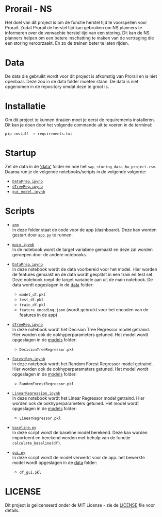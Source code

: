 # Prorail - NS
Het doel van dit project is om de functie herstel tijd te voorspellen voor Prorail. Zodat Prorail de herstel tijd kan gebruiken om NS planners te informeren over de verwachte herstel tijd van een storing. Dit kan de NS planners helpen om een betere inschatting te maken van de vertraging die een storing veroorzaakt. En zo de treinen beter te laten rijden.

# Data
De data die gebruikt wordt voor dit project is afkomstig van Prorail en is niet openbaar. Deze zou in de data folder moeten staan. De data is niet opgenomen in de repository omdat deze te groot is.

# Installatie
Om dit project te kunnen draaien moet je eerst de requirements installeren. Dit kan je doen door het volgende commando uit te voeren in de terminal:
```
pip install -r requirements.txt
```

# Startup
Zet de data in de ['data'](data) folder en noe het `sap_storing_data_hu_project.csv`. Daarna run je de volgende notebooks/scripts in de volgende volgorde:
- [`DataPrep.ipynb`](DataPrep.ipynb)
- [`dTreeReg.ipynb`](dTreeReg.ipynb)
- [`gui_model.ipynb`](gui_model.ipynb)

# Scripts
- [`app`](app)<br>
    In deze folder staat de code voor de app (dashboard). Deze kan worden gestart door `app.py` te runnen.

- [`main.ipynb`](main.ipynb)<br>
    In de notebook wordt de target variabele gemaakt en deze zal worden geroepen door de andere notebooks.

- [`DataPrep.ipynb`](DataPrep.ipynb)<br>
    In deze notebook wordt de data voorbereid voor het model. Hier worden de features gemaakt en de data wordt gesplitst in een train en test set. Deze notebook roept de target variabele aan uit de main notebook. De data wordt opgeslagen in de [data](data) folder:
    - `model_df.pkl`
    - `test_df.pkl`
    - `train_df.pkl`
    - `feature_encoding.json` (wordt gebruikt voor het encoden van de features in de app)

- [`dTreeReg.ipynb`](dTreeReg.ipynb)<br>
    In deze notebook wordt het Decision Tree Regressor model getraind. Hier worden ook de ookhyperparameters getuned. Het model wordt opgeslagen in de [models](models) folder:
    - `DecisionTreeRegressor.pkl`

- [`ForestReg.ipynb`](ForestReg.ipynb)<br>
    In deze notebook wordt het Random Forest Regressor model getraind. Hier worden ook de ookhyperparameters getuned. Het model wordt opgeslagen in de [models](models) folder:
    - `RandomForestRegressor.pkl`

- [`LinearRegression.ipynb`](LinearRegression.ipynb)<br>
    In deze notebook wordt het Linear Regressor model getraind. Hier worden ook de ookhyperparameters getuned. Het model wordt opgeslagen in de [models](models) folder:
    - `LinearRegressor.pkl`

- [`baseline.py`](baseline.py)<br>
    In deze script wordt de baseline model berekend. Deze kan worden importeerd en berekend worden met behulp van de functie `calculate_baseline(df)`.

- [`gui.py`](gui.py)<br>
    In deze script wordt de model verwerkt voor de app. het bewerkte model wordt opgeslagen in de [data](data) folder:
    - `df_gui.pkl`

# LICENSE
Dit project is gelicenseerd onder de MIT License - zie de [LICENSE](LICENSE) file voor details.